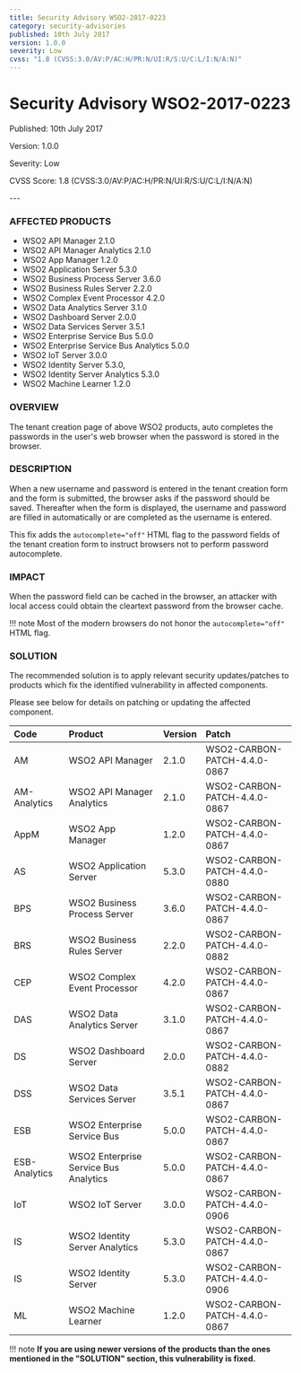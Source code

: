 ```yaml
---
title: Security Advisory WSO2-2017-0223
category: security-advisories
published: 10th July 2017
version: 1.0.0
severity: Low
cvss: "1.8 (CVSS:3.0/AV:P/AC:H/PR:N/UI:R/S:U/C:L/I:N/A:N)"
---
```


# Security Advisory WSO2-2017-0223

<p class="doc-version">Published: 10th July 2017</p>
<p class="doc-version">Version: 1.0.0</p>
<p class="doc-version">Severity: Low</p>
<p class="doc-version">CVSS Score: 1.8 (CVSS:3.0/AV:P/AC:H/PR:N/UI:R/S:U/C:L/I:N/A:N)</p>
---

### AFFECTED PRODUCTS
* WSO2 API Manager  2.1.0
* WSO2 API Manager Analytics 2.1.0    
* WSO2 App Manager 1.2.0
* WSO2 Application Server 5.3.0
* WSO2 Business Process Server 3.6.0
* WSO2 Business Rules Server 2.2.0
* WSO2 Complex Event Processor 4.2.0
* WSO2 Data Analytics Server 3.1.0
* WSO2 Dashboard Server 2.0.0
* WSO2 Data Services Server 3.5.1
* WSO2 Enterprise Service Bus 5.0.0
* WSO2 Enterprise Service Bus Analytics 5.0.0
* WSO2 IoT Server 3.0.0
* WSO2 Identity Server 5.3.0,
* WSO2 Identity Server Analytics 5.3.0              
* WSO2 Machine Learner 1.2.0


### OVERVIEW
The tenant creation page of above WSO2 products, auto completes the passwords in the user's web browser when the password is stored in the browser.


### DESCRIPTION
When a new username and password is entered in the tenant creation form and the form is submitted, the browser asks if the password should be saved. Thereafter when the form is displayed, the username and password are filled in automatically or are completed as the username is entered.

This fix adds the `autocomplete="off"` HTML flag to the password fields of the tenant creation form to instruct browsers not to perform password autocomplete. 


### IMPACT
When the password field can be cached in the browser, an attacker with local access could obtain the cleartext password from the browser cache.

!!! note
    Most of the modern browsers do not honor the `autocomplete="off"` HTML flag.


### SOLUTION
The recommended solution is to apply relevant security updates/patches to products which fix the identified vulnerability in affected components.

Please see below for details on patching or updating the affected component.


| **Code** | **Product**          | **Version** | **Patch**                    |
| :--- | :------ | :------ | :---- |
| AM | WSO2 API Manager | 2.1.0 | WSO2-CARBON-PATCH-4.4.0-0867 |
| AM-Analytics | WSO2 API Manager Analytics | 2.1.0 | WSO2-CARBON-PATCH-4.4.0-0867 |
| AppM | WSO2 App Manager | 1.2.0 | WSO2-CARBON-PATCH-4.4.0-0867 |
| AS | WSO2 Application Server | 5.3.0 | WSO2-CARBON-PATCH-4.4.0-0880 |
| BPS | WSO2 Business Process Server | 3.6.0 | WSO2-CARBON-PATCH-4.4.0-0867 |
| BRS | WSO2 Business Rules Server | 2.2.0 | WSO2-CARBON-PATCH-4.4.0-0882 |
| CEP | WSO2 Complex Event Processor | 4.2.0 | WSO2-CARBON-PATCH-4.4.0-0867 |
| DAS | WSO2 Data Analytics Server | 3.1.0 | WSO2-CARBON-PATCH-4.4.0-0867 |
| DS | WSO2 Dashboard Server | 2.0.0 | WSO2-CARBON-PATCH-4.4.0-0882 |
| DSS | WSO2 Data Services Server | 3.5.1 | WSO2-CARBON-PATCH-4.4.0-0867 |
| ESB | WSO2 Enterprise Service Bus | 5.0.0 | WSO2-CARBON-PATCH-4.4.0-0867 |
| ESB-Analytics | WSO2 Enterprise Service Bus Analytics | 5.0.0 | WSO2-CARBON-PATCH-4.4.0-0867 |
| IoT | WSO2 IoT Server | 3.0.0 | WSO2-CARBON-PATCH-4.4.0-0906 |
| IS | WSO2 Identity Server Analytics | 5.3.0 | WSO2-CARBON-PATCH-4.4.0-0867 |
| IS | WSO2 Identity Server | 5.3.0 | WSO2-CARBON-PATCH-4.4.0-0906 |
| ML | WSO2 Machine Learner | 1.2.0 | WSO2-CARBON-PATCH-4.4.0-0867 |


!!! note
    **If you are using newer versions of the products than the ones mentioned in the "SOLUTION" section, this vulnerability is fixed.**
